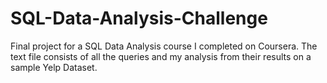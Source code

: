 # SQL-Data-Analysis-Challenge
Final project for a SQL Data Analysis course I completed on Coursera. The text file consists of all the queries and my analysis from their results on a sample Yelp Dataset. 
